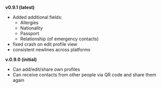 **v0.9.1 (latest)**

* Added additional fields:
  * Allergies
  * Nationality
  * Passport
  * Relationship (of emergency contacts)
* fixed crash on edit profile view
* consistent newlines across platforms

**v.0.9.0 (initial)**

* Can add/edit/share own profiles
* Can receive contacts from other people via QR code and share them again
